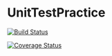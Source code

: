 # UnitTestPractice

[![Build Status](https://travis-ci.org/asheelamagwili/UnitTestPractice.svg?branch=master)](https://travis-ci.org/asheelamagwili/UnitTestPractice)

[![Coverage Status](https://coveralls.io/repos/github/asheelamagwili/UnitTestPractice/badge.svg?branch=master)](https://coveralls.io/github/asheelamagwili/UnitTestPractice?branch=master)
